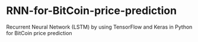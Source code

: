 # RNN-for-BitCoin-price-prediction
Recurrent Neural Network (LSTM) by using TensorFlow and Keras in Python for BitCoin price prediction
